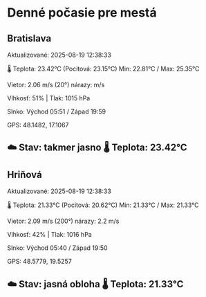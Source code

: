 ﻿# Denné počasie pre mestá

## Bratislava
Aktualizované: 2025-08-19 12:38:33

🌡️ Teplota: 23.42°C 
(Pocitová: 23.15°C)
Min: 22.81°C / Max: 25.35°C

Vietor: 2.06 m/s    (20°) 
nárazy:  m/s

Vlhkosť: 51% | Tlak: 1015 hPa

Slnko: Východ 05:51 / Západ 19:59

GPS: 48.1482, 17.1067

☁️ Stav: takmer jasno        🌡️ Teplota: 23.42°C
---

## Hriňová
Aktualizované: 2025-08-19 12:38:33

🌡️ Teplota: 21.33°C 
(Pocitová: 20.62°C)
Min: 21.33°C / Max: 21.33°C

Vietor: 2.09 m/s (200°)
nárazy: 2.2 m/s

Vlhkosť: 42% | Tlak: 1016 hPa

Slnko: Východ 05:40 / Západ 19:50

GPS: 48.5779, 19.5257

☁️ Stav: jasná obloha        🌡️ Teplota: 21.33°C
---
